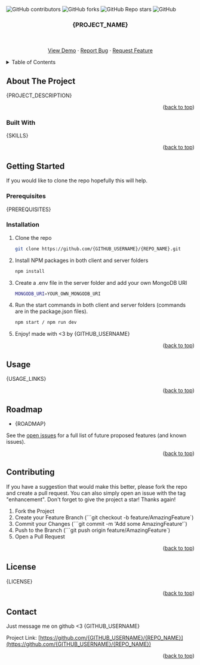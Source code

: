 ![GitHub contributors](https://img.shields.io/github/contributors/{GITHUB_USERNAME}/{REPO_NAME}?color=%23454B1B&label=CONTRIBUTORS%20%3C3&style=for-the-badge)
![GitHub forks](https://img.shields.io/github/forks/{GITHUB_USERNAME}/{REPO_NAME}?style=for-the-badge)
![GitHub Repo stars](https://img.shields.io/github/stars/{GITHUB_USERNAME}/{REPO_NAME}?style=for-the-badge)
![GitHub](https://img.shields.io/github/license/{GITHUB_USERNAME}/{REPO_NAME}?style=for-the-badge)

  <div align="center">
  <h3 align="center">{PROJECT_NAME}</h3>
  <p align="center">
  <br />
  <br />
  <a href="https://github.com/{GITHUB_USERNAME}/{REPO_NAME}">View Demo</a>
   ·
        <a href="https://github.com/{GITHUB_USERNAME}/{REPO_NAME}/issues">Report Bug</a>
        ·
        <a href="https://github.com/{GITHUB_USERNAME}/{REPO_NAME}/issues">Request Feature</a>
      </p>
    </div>

  <!-- TABLE OF CONTENT -->
  <details>
      <summary>Table of Contents</summary>
      <ol>
        <li>
          <a href="#about-the-project">About The Project</a>
          <ul>
            <li><a href="#built-with">Built With</a></li>
          </ul>
        </li>
        <li>
          <a href="#getting-started">Getting Started</a>
          <ul>
            <li><a href="#prerequisites">Prerequisites</a></li>
            <li><a href="#installation">Installation</a></li>
          </ul>
        </li>
        <li><a href="#usage">Usage</a></li>
        <li><a href="#roadmap">Roadmap</a></li>
        <li><a href="#contributing">Contributing</a></li>
        <li><a href="#license">License</a></li>
        <li><a href="#contact">Contact</a></li>
      </ol>
    </details>
    
    
  <!-- ABOUT THE PROJECT -->
  ## About The Project
    
    
    
    
  {PROJECT_DESCRIPTION}
    
    
    
  <p align="right">(<a href="#readme-top">back to top</a>)</p>
    
    
    
  ### Built With
    
    
    
  {SKILLS}
    
  <p align="right">(<a href="#readme-top">back to top</a>)</p>
    
    
    
  <!-- GETTING STARTED -->
  ## Getting Started
    
  If you would like to clone the repo hopefully this will help.
    
  ### Prerequisites
    
  {PREREQUISITES}
    
  ### Installation
    
  1. Clone the repo
        ```sh
        git clone https://github.com/{GITHUB_USERNAME}/{REPO_NAME}.git
        ```
  2. Install NPM packages in both client and server folders
        ```sh
        npm install
        ```
  3. Create a .env file in the server folder and add your own MongoDB URI
        ```sh
        MONGODB_URI=YOUR_OWN_MONGODB_URI
        ```
  4. Run the start commands in both client and server folders (commands are in the package.json files).
        ```sh
        npm start / npm run dev
        ```
  5. Enjoy! made with <3 by {GITHUB_USERNAME}
  <p align="right">(<a href="#readme-top">back to top</a>)</p>
    
    
    
  <!-- USAGE EXAMPLES -->
  ## Usage
    
  {USAGE_LINKS}
  <p align="right">(<a href="#readme-top">back to top</a>)</p>
    
    
    
   <!-- ROADMAP -->
   ## Roadmap
    
  - {ROADMAP}
    
    
  See the [open issues](https://github.com/{GITHUB_USERNAME}/{REPO_NAME}/issues) for a full list of future proposed features (and known issues).
    
   <p align="right">(<a href="#readme-top">back to top</a>)</p>
    
    
    
   <!-- CONTRIBUTING -->
   ## Contributing
    
  If you have a suggestion that would make this better, please fork the repo and create a pull request. You can also simply open an issue with the tag "enhancement".
  Don't forget to give the project a star! Thanks again!
    
  1. Fork the Project
  2. Create your Feature Branch (```git checkout -b feature/AmazingFeature`)
  3. Commit your Changes (```git commit -m 'Add some AmazingFeature'`)
  4. Push to the Branch (```git push origin feature/AmazingFeature`)
  5. Open a Pull Request
    
   <p align="right">(<a href="#readme-top">back to top</a>)</p>
    
    
    
   <!-- LICENSE -->
   ## License
    
  {LICENSE}
    
   <p align="right">(<a href="#readme-top">back to top</a>)</p>
    
    
    
   <!-- CONTACT -->
   ## Contact
    
  Just message me on github <3 {GITHUB_USERNAME}
    
  Project Link: [https://github.com/{GITHUB_USERNAME}/{REPO_NAME}](https://github.com/{GITHUB_USERNAME}/{REPO_NAME})
    
   <p align="right">(<a href="#readme-top">back to top</a>)</p>
